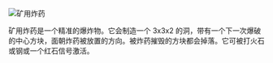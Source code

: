 ![矿用炸药](block:betterwithmods:mining_charge)

矿用炸药是一个精准的爆炸物。它会制造一个 3x3x2 的洞，带有一个下一次爆破的中心方块，面朝炸药被放置的方向。被炸药摧毁的方块都会掉落。它可被打火石或钢或一个红石信号激活。 
